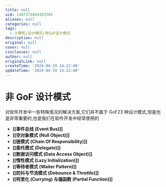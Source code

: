 ```yaml
---
title: null
uid: 1407374884383304
aliases: null
categories: null
tags:
  - 计算机/设计模式/非GoF设计模式
description: null
original: null
cover: null
cssclasses: null
author: null
originalLink: null
createTime: '2024-04-19 14:22:40'
updateTime: '2024-04-19 14:22:40'
---
```


# 非 GoF 设计模式

对软件开发中一些特殊情况的解决方案,它们并不属于 GoF23 种设计模式,但是也是非常重要的,也是我们在软件开发中经常使用的

- **[[事件总线 (Event Bus)]]**
- **[[空对象模式 (Null Object)]]**
- **[[链模式 (Chain Of Responsibility)]]**
- **[[委托模式 (Delegate)]]**
- **[[数据访问模式 (Data Access Object)]]**
- **[[惰性模式 (Lazy Initialization)]]**
- **[[等待者模式 (Waiter Pattern)]]**
- **[[防抖与节流模式 (Debounce & Throttle)]]**
- **[[柯里化 (Currying) 与偏函数 (Partial Function)]]**
